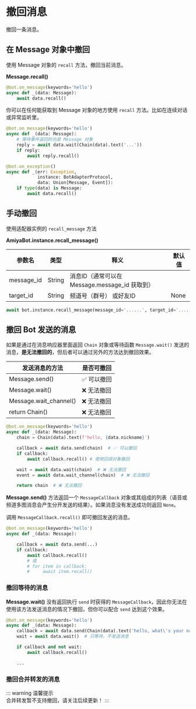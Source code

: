 # 撤回消息

撤回一条消息。

## 在 Message 对象中撤回

使用 Message 对象的 `recall` 方法，撤回当前消息。

**Message.recall()**

```python {3}
@bot.on_message(keywords='hello')
async def _(data: Message):
    await data.recall()
```

你可以在任何能获取到 Message 对象的地方使用 `recall` 方法。比如在连续对话或异常监听里。

```python {6}
@bot.on_message(keywords='hello')
async def _(data: Message):
    # 等待事件返回的也是 Message 对象
    reply = await data.wait(Chain(data).text('...'))
    if reply:
        await reply.recall()
```

```python {6}
@bot.on_exception()
async def _(err: Exception,
            instance: BotAdapterProtocol,
            data: Union[Message, Event]):
    if type(data) is Message:
        await data.recall()
```

## 手动撤回

使用适配器实例的 `recall_message` 方法

**AmiyaBot.instance.recall_message()**

| 参数名        | 类型     | 释义                                 | 默认值  |
|------------|--------|------------------------------------|------|
| message_id | String | 消息ID（通常可以在 Message.message_id 获取到） |      |
| target_id  | String | 频道号（群号） 或好友ID                      | None |

```python
await bot.instance.recall_message(message_id='......', target_id='......')
```

## 撤回 Bot 发送的消息

如果是通过在消息响应器里面返回 `Chain` 对象或等待函数 `Message.wait()` 发送的消息，**是无法撤回的**，但后者可以通过另外的方法达到撤回效果。

| 发送消息的方法                | 是否可撤回  |
|------------------------|--------|
| Message.send()         | ✅ 可以撤回 |
| Message.wait()         | ❌ 无法撤回 |
| Message.wait_channel() | ❌ 无法撤回 |
| return Chain()         | ❌ 无法撤回 |

```python
@bot.on_message(keywords='hello')
async def _(data: Message):
    chain = Chain(data).text(f'hello, {data.nickname}')

    callback = await data.send(chain)  # ✅ 可以撤回
    if callback:
        await callback.recall() # 使用回调对象撤回

    wait = await data.wait(chain)  # ❌ 无法撤回
    event = await data.wait_channel(chain)  # ❌ 无法撤回

    return chain  # ❌ 无法撤回
```

**Message.send()** 方法返回一个 `MessageCallback`
对象或其组成的列表（语音或频道多图消息会产生分开发送的结果）。如果消息没有发送成功则返回 `None`。

调用 `MessageCallback.recall()` 即可撤回发送的消息。

```python {6}
@bot.on_message(keywords='hello')
async def _(data: Message):

    callback = await data.send(...)
    if callback:
        await callback.recall()
        # 或
        # for item in callback:
        #     await item.recall()
```

### 撤回等待的消息

**Message.wait()** 没有返回执行 `send` 时获得的 `MessageCallback`，因此你无法在使用该方法发送消息的情况下撤回，但你可以配合
`send` 达到这个效果。

```python {3,4}
@bot.on_message(keywords='hello')
async def _(data: Message):
    callback = await data.send(Chain(data).text('hello, what\'s your name?'))  # 使用 send 方法代替 wait 发送消息
    wait = await data.wait()  # 只等待，不发送消息

    if callback and not wait:
        await callback.recall()

    ...
```

### 撤回合并转发的消息

::: warning 温馨提示<br>
合并转发暂不支持撤回，请关注后续更新！
:::
